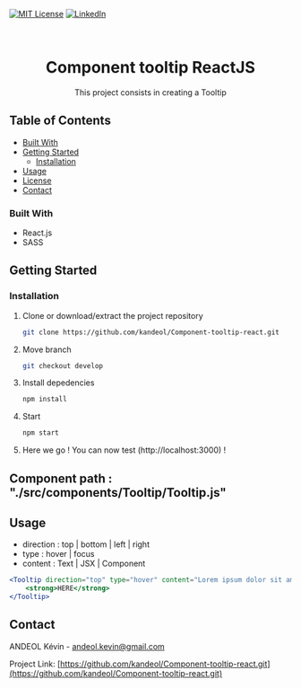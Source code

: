 <!--
*** Thanks for checking out this README Template. If you have a suggestion that would
*** make this better, please fork the repo and create a pull request or simply open
*** an issue with the tag "enhancement".
*** Thanks again! Now go create something AMAZING! :D
-->

<!-- PROJECT SHIELDS -->
<!--
*** I'm using markdown "reference style" links for readability.
*** Reference links are enclosed in brackets [ ] instead of parentheses ( ).
*** See the bottom of this document for the declaration of the reference variables
*** for contributors-url, forks-url, etc. This is an optional, concise syntax you may use.
*** https://www.markdownguide.org/basic-syntax/#reference-style-links
-->

[![MIT License][license-shield]][license-url]
[![LinkedIn][linkedin-shield]][linkedin-url]

<!-- PROJECT LOGO -->
<br />
<p align="center">
  <h1 align="center">Component tooltip ReactJS</h1>
  <p align="center">
    This project consists in creating a Tooltip
    <br />
  </p>
</p>

<!-- TABLE OF CONTENTS -->

## Table of Contents

-   [Built With](#built-with)
-   [Getting Started](#getting-started)
    -   [Installation](#installation)
-   [Usage](#usage)
-   [License](#license)
-   [Contact](#contact)

<!-- ABOUT THE PROJECT -->

### Built With

-   React.js
-   SASS

<!-- GETTING STARTED -->

## Getting Started

### Installation

1. Clone or download/extract the project repository

    ```bash
    git clone https://github.com/kandeol/Component-tooltip-react.git
    ```

2. Move branch

    ```bash
    git checkout develop
    ```

3. Install depedencies

    ```bash
    npm install
    ```

4. Start

    ```bash
    npm start
    ```

5. Here we go ! You can now test (http://localhost:3000) !

## Component path : "./src/components/Tooltip/Tooltip.js"

## Usage

-   direction : top | bottom | left | right
-   type : hover | focus
-   content : Text | JSX | Component

```jsx
<Tooltip direction="top" type="hover" content="Lorem ipsum dolor sit amet">
    <strong>HERE</strong>
</Tooltip>
```

<!-- CONTACT -->

## Contact

ANDEOL Kévin - andeol.kevin@gmail.com

Project Link: [https://github.com/kandeol/Component-tooltip-react.git](https://github.com/kandeol/Component-tooltip-react.git)

<!-- MARKDOWN LINKS & IMAGES -->
<!-- https://www.markdownguide.org/basic-syntax/#reference-style-links -->

[contributors-shield]: https://img.shields.io/github/contributors/othneildrew/Best-README-Template.svg?style=flat-square
[contributors-url]: https://github.com/othneildrew/Best-README-Template/graphs/contributors
[forks-shield]: https://img.shields.io/github/forks/othneildrew/Best-README-Template.svg?style=flat-square
[forks-url]: https://github.com/othneildrew/Best-README-Template/network/members
[stars-shield]: https://img.shields.io/github/stars/othneildrew/Best-README-Template.svg?style=flat-square
[stars-url]: https://github.com/othneildrew/Best-README-Template/stargazers
[issues-shield]: https://img.shields.io/github/issues/othneildrew/Best-README-Template.svg?style=flat-square
[issues-url]: https://github.com/othneildrew/Best-README-Template/issues
[license-shield]: https://img.shields.io/github/license/othneildrew/Best-README-Template.svg?style=flat-square
[license-url]: https://github.com/othneildrew/Best-README-Template/blob/master/LICENSE.txt
[linkedin-shield]: https://img.shields.io/badge/-LinkedIn-black.svg?style=flat-square&logo=linkedin&colorB=555
[linkedin-url]: https://www.linkedin.com/in/k%C3%A9vin-andeol-544723195/

```

```
